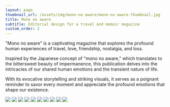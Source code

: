 ```yaml
---
layout: page
thumbnail_url: /assets/img/mono-no-aware/mono-no-aware-thumbnail.jpg
title: Mono no aware
subtitle: Editorial design for a travel and memoir magazine
custom_order: 2
---
```

"Mono no aware" is a captivating magazine that explores the profound human experiences of travel, love, friendship, nostalgia, and loss.

Inspired by the Japanese concept of "mono no aware," which translates to the bittersweet beauty of impermanence, this publication delves into the intricacies of our shared human emotions and the transient nature of life.

With its evocative storytelling and striking visuals, it serves as a poignant reminder to savor every moment and appreciate the profound emotions that shape our existence.

![](/assets/img/mono-no-aware/mono-no-aware-thumbnail.jpg)
![](/assets/img/mono-no-aware/mono-no-aware-1.jpg)
![](/assets/img/mono-no-aware/mono-no-aware-2.jpg)
![](/assets/img/mono-no-aware/mono-no-aware-3.jpg)
![](/assets/img/mono-no-aware/mono-no-aware-4.jpg)
![](/assets/img/mono-no-aware/mono-no-aware-5.jpg)
![](/assets/img/mono-no-aware/mono-no-aware-6.jpg)
![](/assets/img/mono-no-aware/mono-no-aware-7.jpg)
![](/assets/img/mono-no-aware/mono-no-aware-8.jpg)
![](/assets/img/mono-no-aware/mono-no-aware-9.jpg)

